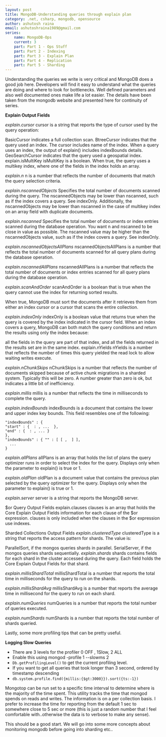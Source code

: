 ```yaml
---
layout: post
title: MongoDB-Understanding queries through explain plan
category: .net, csharp, mongodb, opensource
author: ashutosh raina
email: ashutoshraina1989@gmail.com
series:
	name: MongoDB-Ops
	current: 3
	part: Part 1 - Ops Stuff
	part: Part 2 - Indexing
	part: Part 3 - Explain Plan
	part: Part 4 - Replication
	part: Part 5 - Sharding
---
```


Understanding the queries we write is very critical and MongoDB does a good job here. Developers will find it easy to understand what the queries are doing and where to look for bottlenecks. Well defined parameters and also well documented ones make life a lot easier.
The details have been taken from the mongodb website and presented here for continuity of series.

<!--excerpt-->

**Explain Output Fields**

*explain.cursor*
cursor is a string that reports the type of cursor used by the query operation:

BasicCursor indicates a full collection scan.
BtreeCursor indicates that the query used an index. The cursor includes name of the index. When a query uses an index, the output of explain() includes indexBounds details.
GeoSearchCursor indicates that the query used a geospatial index.
explain.isMultiKey
isMultiKey is a boolean. When true, the query uses a multikey index, where one of the fields in the index holds an array.

*explain.n*
n is a number that reflects the number of documents that match the query selection criteria.

*explain.nscannedObjects*
Specifies the total number of documents scanned during the query. The nscannedObjects may be lower than nscanned, such as if the index covers a query. See indexOnly. Additionally, the nscannedObjects may be lower than nscanned in the case of multikey index on an array field with duplicate documents.

*explain.nscanned*
Specifies the total number of documents or index entries scanned during the database operation. You want n and nscanned to be close in value as possible. The nscanned value may be higher than the nscannedObjects value, such as if the index covers a query. See indexOnly.

*explain.nscannedObjectsAllPlans*
nscannedObjectsAllPlans is a number that reflects the total number of documents scanned for all query plans during the database operation.

*explain.nscannedAllPlans*
nscannedAllPlans is a number that reflects the total number of documents or index entries scanned for all query plans during the database operation.

*explain.scanAndOrder*
scanAndOrder is a boolean that is true when the query cannot use the index for returning sorted results.

When true, MongoDB must sort the documents after it retrieves them from either an index cursor or a cursor that scans the entire collection.

*explain.indexOnly*
indexOnly is a boolean value that returns true when the query is covered by the index indicated in the cursor field. When an index covers a query, MongoDB can both match the query conditions and return the results using only the index because:

all the fields in the query are part of that index, and
all the fields returned in the results set are in the same index.
explain.nYields
nYields is a number that reflects the number of times this query yielded the read lock to allow waiting writes execute.

*explain.nChunkSkips*
nChunkSkips is a number that reflects the number of documents skipped because of active chunk migrations in a sharded system. Typically this will be zero. A number greater than zero is ok, but indicates a little bit of inefficiency.

*explain.millis*
millis is a number that reflects the time in milliseconds to complete the query.

*explain.indexBounds*
indexBounds is a document that contains the lower and upper index key bounds. This field resembles one of the following:

    "indexBounds" : {
    "start" : {  : , ...  },
    "end" : {  : , ... }
    },
    "indexBounds" : { "" : [ [ ,  ] ],
      ...
    }
*explain.allPlans*
allPlans is an array that holds the list of plans the query optimizer runs in order to select the index for the query. Displays only when the  parameter to explain() is true or 1.

*explain.oldPlan*
oldPlan is a document value that contains the previous plan selected by the query optimizer for the query. Displays only when the  parameter to explain() is true or 1.

*explain.server*
server is a string that reports the MongoDB server.

$or Query Output Fields
explain.clauses
clauses is an array that holds the Core Explain Output Fields information for each clause of the $or expression. clauses is only included when the clauses in the $or expression use indexes.

Sharded Collections Output Fields
*explain.clusteredType*
clusteredType is a string that reports the access pattern for shards. The value is:

ParallelSort, if the mongos queries shards in parallel.
SerialServer, if the mongos queries shards sequentially.
*explain.shards*
shards contains fields for each shard in the cluster accessed during the query. Each field holds the Core Explain Output Fields for that shard.

*explain.millisShardTotal*
millisShardTotal is a number that reports the total time in milliseconds for the query to run on the shards.

*explain.millisShardAvg*
millisShardAvg is a number that reports the average time in millisecond for the query to run on each shard.

*explain.numQueries*
numQueries is a number that reports the total number of queries executed.

*explain.numShards*
numShards is a number that reports the total number of shards queried.

Lastly, some more profiling tips that can be pretty useful.

**Logging Slow Queries**

- There are 3 levels for the profiler 0 OFF , 1Slow, 2 ALL
- Enable this using mongod -profile 1 --slowms 2
- `Db.getProfilingLevel()` to get the current profiling level.
- If you want to get all queries that took longer than 3 second, ordered by timestamp descending
- `db.system.profile.find({millis:{$gt:3000}}).sort({ts:-1})`

Mongotop can be run set to a specific time interval to determine where is the majority of the time spent. This utility tracks the time that mongod spends on reads and writes. The information is on a per collection basis.
I prefer to increase the time for reporting from the default 1 sec to somewhere close to 5 sec or more (this is just a random number that I feel comfortable with..otherwise the data is to verbose to make any sense).

This should be a good start. We will go into some more concepts about monitoring mongodb before going into sharding etc..